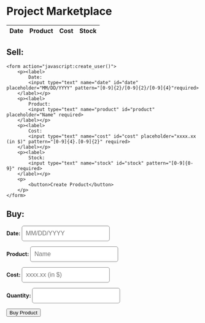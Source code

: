 <style>
  #inventory-form {
    display: flex;
    flex-direction: column;
    align-items: center;
    padding: 20px;
  }

  #inventory-form div {
    display: flex;
    flex-direction: column;
    margin-bottom: 10px;
  }

  label {
    font-weight: bold;
    margin-bottom: 5px;
  }

  input[type="text"] {
    padding: 10px;
    font-size: 16px;
    border-radius: 5px;
    border: 1px solid gray;
  }

  #add-activity-btn {
    padding: 10px 20px;
    background-color: #4CAF50;
    color: white;
    border-radius: 5px;
    border: none;
    cursor: pointer;
    font-size: 16px;
    margin-top: 20px;
  }

  #inventory-table {
    border-collapse: collapse;
    width: 100%;
  }

  #inventory-table th, td {
    border: 1px solid black;
    padding: 8px;
    text-align: left;
  }

  #inventory-table th {
    background-color: lightgray;
  }
</style>

<h1>Project Marketplace</h1>

<table>
  <thead>
  <tr>
    <th>Date</th>
    <th>Product</th>
    <th>Cost</th>
    <th>Stock</th>
  </tr>
  </thead>
  <tbody id="result">
    <!-- javascript generated data -->
  </tbody>
</table>

<h2>Sell:</h2>

    <form action="javascript:create_user()">
        <p><label>
            Date:
            <input type="text" name="date" id="date" placeholder="MM/DD/YYYY" pattern="[0-9]{2}/[0-9]{2}/[0-9]{4}"required>
        </label></p>
        <p><label>
            Product:
            <input type="text" name="product" id="product" placeholder="Name" required>
        </label></p>
        <p><label>
            Cost:
            <input type="text" name="cost" id="cost" placeholder="xxxx.xx (in $)" pattern="[0-9]{4}.[0-9]{2}" required>
        </label></p>
        <p><label>
            Stock:
            <input type="text" name="stock" id="stock" pattern="[0-9]{0-9}" required>
        </label></p>
        <p>
            <button>Create Product</button>
        </p>
    </form>

  <h2>Buy:</h2>
    <form action="javascript:create_user()">
        <p><label>
            Date:
            <input type="text" name="buy date" id=" buy date" placeholder="MM/DD/YYYY" pattern="[0-9]{2}/[0-9]{2}/[0-9]{4}">
        </label></p>
        <p><label>
            Product:
            <input type="text" name="buy product" id="buy product" placeholder="Name" required>
        </label></p>
        <p><label>
            Cost:
            <input type="text" name="buy cost" id="buy cost" placeholder="xxxx.xx (in $)" pattern="[0-9]{4}.[0-9]{2}">
        </label></p>
        <p><label>
          Quantity:
          <input type="text" name="quantity" id="quantity" pattern="[0-9]{0-9}" required>
        </label></p>
        <p>
            <button>Buy Product</button>
        </p>
      </form>

  <script>
      // prepare HTML result container for new output
      const resultContainer = document.getElementById("result");
      // prepare URL's to allow easy switch from deployment and localhost
      //const url = "http://localhost:8086/api/users"
      const url = "https://github.com/nighthawkcoders/flask_portfolio/blob/main/api/user.py"
      const create_fetch = url + '/create';
      const read_fetch = url + '/';
    
      // Load users on page entry
      read_users();
    
    
      // Display User Table, data is fetched from Backend Database
      function read_users() {
        // prepare fetch options
        const read_options = {
          method: 'GET', // *GET, POST, PUT, DELETE, etc.
          mode: 'cors', // no-cors, *cors, same-origin
          cache: 'default', // *default, no-cache, reload, force-cache, only-if-cached
          credentials: 'omit', // include, *same-origin, omit
          headers: {
            'Content-Type': 'application/json'
          },
        };
    
        // fetch the data from API
        fetch(read_fetch, read_options)
          // response is a RESTful "promise" on any successful fetch
          .then(response => {
            // check for response errors
            if (response.status !== 200) {
                const errorMsg = 'Database read error: ' + response.status;
                console.log(errorMsg);
                const tr = document.createElement("tr");
                const td = document.createElement("td");
                td.innerHTML = errorMsg;
                tr.appendChild(td);
                resultContainer.appendChild(tr);
                return;
            }
            // valid response will have json data
            response.json().then(data => {
                console.log(data);
                for (let row in data) {
                  console.log(data[row]);
                  add_row(data[row]);
                }
            })
        })
        // catch fetch errors (ie ACCESS to server blocked)
        .catch(err => {
          console.error(err);
          const tr = document.createElement("tr");
          const td = document.createElement("td");
          td.innerHTML = err;
          tr.appendChild(td);
          resultContainer.appendChild(tr);
        });
      }
    
      function create_user(){
        //Validate Password (must be 6-20 characters in len)
        //verifyPassword("click");
        const body = {
            date: document.getElementById("date").value,
            product: document.getElementById("product").value,
            cost: document.getElementById("cost").value,
            stock: document.getElementById("stock").value
        };
        const requestOptions = {
            method: 'POST',
            body: JSON.stringify(body),
            headers: {
                "content-type": "application/json",
                'Authorization': 'Bearer my-token',
            },
        };
    
        // URL for Create API
        // Fetch API call to the database to create a new user
        fetch(create_fetch, requestOptions)
          .then(response => {
            // trap error response from Web API
            if (response.status !== 200) {
              const errorMsg = 'Database create error: ' + response.status;
              console.log(errorMsg);
              const tr = document.createElement("tr");
              const td = document.createElement("td");
              td.innerHTML = errorMsg;
              tr.appendChild(td);
              resultContainer.appendChild(tr);
              return;
            }
            // response contains valid result
            response.json().then(data => {
                console.log(data);
                //add a table row for the new/created userid
                add_row(data);
            })
        })
      }
    
      function add_row(data) {
        const tr = document.createElement("tr");
        const date = document.createElement("td");
        const product = document.createElement("td");
        const cost = document.createElement("td")
        const stock = document.createElement("td");
      
    
        // obtain data that is specific to the API
        date.innerHTML = data.date; 
        product.innerHTML = data.product; 
        cost.innerHTML = data.cost;
        stock.innerHTML = data.stock; 
    
        // add HTML to container
        tr.appendChild(date);
        tr.appendChild(product);
        tr.appendChild(cost);
        tr.appendChild(stock);
    
        resultContainer.appendChild(tr);
      }
    
    </script>
</form>